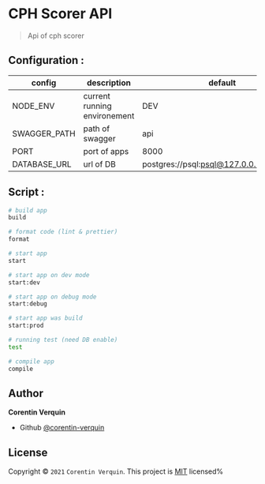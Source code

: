 # CPH Scorer API

> Api of cph scorer

## Configuration :

| config | description | default |
|---|---|---|
| NODE_ENV | current running environement | DEV |
| SWAGGER_PATH | path of swagger | api |
| PORT | port of apps | 8000 |
| DATABASE_URL | url of DB | postgres://psql:psql@127.0.0.1:5432/psql |

## Script :

```bash
# build app
build

# format code (lint & prettier)
format

# start app
start

# start app on dev mode
start:dev

# start app on debug mode
start:debug

# start app was build
start:prod

# running test (need DB enable)
test

# compile app
compile
```

## Author
**Corentin Verquin**
- Github [@corentin-verquin](https://github.com/corentin-verquin)

## License
Copyright © `2021` `Corentin Verquin`.
This project is [MIT](https://opensource.org/licenses/MIT) licensed%